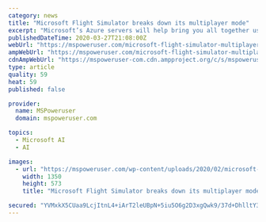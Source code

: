 ```yaml
---
category: news
title: "Microsoft Flight Simulator breaks down its multiplayer mode"
excerpt: "Microsoft’s Azure servers will help bring you all together using the power of the cloud ... Most of these flights will be accounted for in real time, with AI filling in the gaps if a plane’s flight path is momentarily lost. This real-time feature can be turned on or off without affecting multiplayer. Asobo Studio CEO Sebastian Wloch ..."
publishedDateTime: 2020-03-27T21:08:00Z
webUrl: "https://mspoweruser.com/microsoft-flight-simulator-multiplayer/"
ampWebUrl: "https://mspoweruser.com/microsoft-flight-simulator-multiplayer/amp/"
cdnAmpWebUrl: "https://mspoweruser-com.cdn.ampproject.org/c/s/mspoweruser.com/microsoft-flight-simulator-multiplayer/amp/"
type: article
quality: 59
heat: 59
published: false

provider:
  name: MSPoweruser
  domain: mspoweruser.com

topics:
  - Microsoft AI
  - AI

images:
  - url: "https://mspoweruser.com/wp-content/uploads/2020/02/microsoft-flight-simulator.jpg"
    width: 1350
    height: 573
    title: "Microsoft Flight Simulator breaks down its multiplayer mode"

secured: "YVMxkX5CUaa9LcjItnL4+iArT2leUBpN+5iu5O6g2D3xgQwk9/37d+DhlltY35nzSGN9TsZtuEvNlHtO9H+Vys2zeZ5UE9vBx9ZbfAjjsWT1NULTWCVdH7zUUURVg2k+ftyr1KvC1dnsxsMF/nEuUx+be3j4UCnhOZ7OfJbP9D2zn2qFgtLEOS1mZ+eu3gc/xWp1tWP/aNbNoYZ0kuYpnphdGJXYHlk8fGYd2L3K51B2YPh8+KzyuyAVEoxNnyP3LkJRxzwZMFxb0GvYy0KULPnn4Qjm+N3EnWxsoxnr5eJi2tt2+yvfMX4GjCoCUXdH;xNSoKwrPas6PyRztEJeJMA=="
---
```


